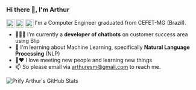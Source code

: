 ### Hi there 👋, I'm Arthur

<a href="https://www.linkedin.com/in/arthuresm/">
  <img align="left" alt="Meu linkedin" width="22px" src="https://cdn.jsdelivr.net/npm/simple-icons@v3/icons/linkedin.svg" />
</a>

<a href="https://www.kaggle.com/arthurestevao">
  <img align="left" alt="Kaggle" width="22px" src="https://cdn.jsdelivr.net/npm/simple-icons@3.1.0/icons/kaggle.svg" />
</a>

<a href="https://www.instagram.com/arthuresm/">
  <img align="left" alt="Arthur's Instagram" width="22px" src="https://cdn.jsdelivr.net/npm/simple-icons@v3/icons/instagram.svg" />
</a>

I'm a Computer Engineer graduated from CEFET-MG (Brazil).

- 👨🏽‍💻 I’m currently a **developer of chatbots** on customer success area using Blip
- 🌱 I'm learning about Machine Learning, specifically **Natural Language Processing** (NLP)
- 💬❤ I love meeting new people and learning new things
- 📫 So please email via arthuresm@gmail.com to reach me.

![Prify Arthur's GitHub Stats](https://github-readme-stats.vercel.app/api?username=Arthuresm&hide=["stars"]&show_icons=true)
